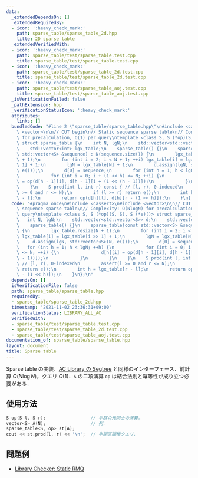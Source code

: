 ```yaml
---
data:
  _extendedDependsOn: []
  _extendedRequiredBy:
  - icon: ':heavy_check_mark:'
    path: sparse_table/sparse_table_2d.hpp
    title: 2D sparse table
  _extendedVerifiedWith:
  - icon: ':heavy_check_mark:'
    path: sparse_table/test/sparse_table.test.cpp
    title: sparse_table/test/sparse_table.test.cpp
  - icon: ':heavy_check_mark:'
    path: sparse_table/test/sparse_table_2d.test.cpp
    title: sparse_table/test/sparse_table_2d.test.cpp
  - icon: ':heavy_check_mark:'
    path: sparse_table/test/sparse_table_aoj.test.cpp
    title: sparse_table/test/sparse_table_aoj.test.cpp
  _isVerificationFailed: false
  _pathExtension: hpp
  _verificationStatusIcon: ':heavy_check_mark:'
  attributes:
    links: []
  bundledCode: "#line 2 \"sparse_table/sparse_table.hpp\"\n#include <cassert>\n#include\
    \ <vector>\n\n// CUT begin\n// Static sequence sparse table\n// Complexity: O(NlogN)\
    \ for precalculation, O(1) per query\ntemplate <class S, S (*op)(S, S), S (*e)()>\
    \ struct sparse_table {\n    int N, lgN;\n    std::vector<std::vector<S>> d;\n\
    \    std::vector<int> lgx_table;\n    sparse_table() {}\n    sparse_table(const\
    \ std::vector<S> &sequence) : N(sequence.size()) {\n        lgx_table.resize(N\
    \ + 1);\n        for (int i = 2; i < N + 1; ++i) lgx_table[i] = lgx_table[i >>\
    \ 1] + 1;\n        lgN = lgx_table[N] + 1;\n        d.assign(lgN, std::vector<S>(N,\
    \ e()));\n        d[0] = sequence;\n        for (int h = 1; h < lgN; ++h) {\n\
    \            for (int i = 0; i + (1 << h) <= N; ++i) {\n                d[h][i]\
    \ = op(d[h - 1][i], d[h - 1][i + (1 << (h - 1))]);\n            }\n        }\n\
    \    }\n    S prod(int l, int r) const { // [l, r), 0-indexed\n        assert(l\
    \ >= 0 and r <= N);\n        if (l >= r) return e();\n        int h = lgx_table[r\
    \ - l];\n        return op(d[h][l], d[h][r - (1 << h)]);\n    }\n};\n"
  code: "#pragma once\n#include <cassert>\n#include <vector>\n\n// CUT begin\n// Static\
    \ sequence sparse table\n// Complexity: O(NlogN) for precalculation, O(1) per\
    \ query\ntemplate <class S, S (*op)(S, S), S (*e)()> struct sparse_table {\n \
    \   int N, lgN;\n    std::vector<std::vector<S>> d;\n    std::vector<int> lgx_table;\n\
    \    sparse_table() {}\n    sparse_table(const std::vector<S> &sequence) : N(sequence.size())\
    \ {\n        lgx_table.resize(N + 1);\n        for (int i = 2; i < N + 1; ++i)\
    \ lgx_table[i] = lgx_table[i >> 1] + 1;\n        lgN = lgx_table[N] + 1;\n   \
    \     d.assign(lgN, std::vector<S>(N, e()));\n        d[0] = sequence;\n     \
    \   for (int h = 1; h < lgN; ++h) {\n            for (int i = 0; i + (1 << h)\
    \ <= N; ++i) {\n                d[h][i] = op(d[h - 1][i], d[h - 1][i + (1 << (h\
    \ - 1))]);\n            }\n        }\n    }\n    S prod(int l, int r) const {\
    \ // [l, r), 0-indexed\n        assert(l >= 0 and r <= N);\n        if (l >= r)\
    \ return e();\n        int h = lgx_table[r - l];\n        return op(d[h][l], d[h][r\
    \ - (1 << h)]);\n    }\n};\n"
  dependsOn: []
  isVerificationFile: false
  path: sparse_table/sparse_table.hpp
  requiredBy:
  - sparse_table/sparse_table_2d.hpp
  timestamp: '2021-11-02 23:36:31+09:00'
  verificationStatus: LIBRARY_ALL_AC
  verifiedWith:
  - sparse_table/test/sparse_table.test.cpp
  - sparse_table/test/sparse_table_2d.test.cpp
  - sparse_table/test/sparse_table_aoj.test.cpp
documentation_of: sparse_table/sparse_table.hpp
layout: document
title: Sparse table
---
```


Sparse table の実装．[AC Library の Segtree](https://atcoder.github.io/ac-library/document_ja/segtree.html) と同様のインターフェース．前計算 $O(N \log N)$，クエリ $O(1)$．`S` の二項演算 `op` は結合法則と冪等性が成り立つ必要がある．

## 使用方法

```cpp
S op(S l, S r);                 // 半群の元同士の演算．
vector<S> A(N);                 // 列．
sparse_table<S, op> st(A);
cout << st.prod(l, r) << '\n';  // 半開区間積クエリ．
```

## 問題例

- [Library Checker: Static RMQ](https://judge.yosupo.jp/problem/staticrmq)
